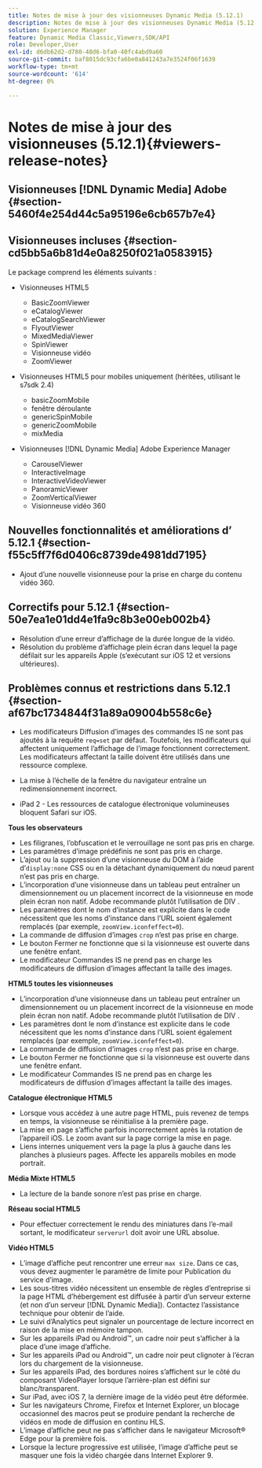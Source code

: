 ```yaml
---
title: Notes de mise à jour des visionneuses Dynamic Media (5.12.1)
description: Notes de mise à jour des visionneuses Dynamic Media (5.12.1)
solution: Experience Manager
feature: Dynamic Media Classic,Viewers,SDK/API
role: Developer,User
exl-id: d6db62d2-d780-48d6-bfa0-40fc4abd9a60
source-git-commit: baf8015dc93cfa6be0a841243a7e3524f06f1639
workflow-type: tm+mt
source-wordcount: '614'
ht-degree: 0%

---
```


# Notes de mise à jour des visionneuses (5.12.1){#viewers-release-notes}

## Visionneuses [!DNL Dynamic Media] Adobe {#section-5460f4e254d44c5a95196e6cb657b7e4}

## Visionneuses incluses {#section-cd5bb5a6b81d4e0a8250f021a0583915}

Le package comprend les éléments suivants :

* Visionneuses HTML5

   * BasicZoomViewer
   * eCatalogViewer
   * eCatalogSearchViewer
   * FlyoutViewer
   * MixedMediaViewer
   * SpinViewer
   * Visionneuse vidéo
   * ZoomViewer

* Visionneuses HTML5 pour mobiles uniquement (héritées, utilisant le s7sdk 2.4)

   * basicZoomMobile
   * fenêtre déroulante
   * genericSpinMobile
   * genericZoomMobile
   * mixMedia

* Visionneuses [!DNL Dynamic Media] Adobe Experience Manager

   * CarouselViewer
   * InteractiveImage
   * InteractiveVideoViewer
   * PanoramicViewer
   * ZoomVerticalViewer
   * Visionneuse vidéo 360

## Nouvelles fonctionnalités et améliorations d’ 5.12.1 {#section-f55c5ff7f6d0406c8739de4981dd7195}

* Ajout d’une nouvelle visionneuse pour la prise en charge du contenu vidéo 360.

## Correctifs pour 5.12.1 {#section-50e7ea1e01dd4e1fa9c8b3e00eb002b4}

* Résolution d’une erreur d’affichage de la durée longue de la vidéo.
* Résolution du problème d’affichage plein écran dans lequel la page défilait sur les appareils Apple (s’exécutant sur iOS 12 et versions ultérieures).

## Problèmes connus et restrictions dans 5.12.1 {#section-af67bc1734844f31a89a09004b558c6e}

* Les modificateurs Diffusion d’images des commandes IS ne sont pas ajoutés à la requête `req=set` par défaut. Toutefois, les modificateurs qui affectent uniquement l’affichage de l’image fonctionnent correctement. Les modificateurs affectant la taille doivent être utilisés dans une ressource complexe.

* La mise à l’échelle de la fenêtre du navigateur entraîne un redimensionnement incorrect.
* iPad 2 - Les ressources de catalogue électronique volumineuses bloquent Safari sur iOS.

**Tous les observateurs**

* Les filigranes, l’obfuscation et le verrouillage ne sont pas pris en charge.
* Les paramètres d’image prédéfinis ne sont pas pris en charge.
* L’ajout ou la suppression d’une visionneuse du DOM à l’aide d’`display:none` CSS ou en la détachant dynamiquement du nœud parent n’est pas pris en charge.
* L’incorporation d’une visionneuse dans un tableau peut entraîner un dimensionnement ou un placement incorrect de la visionneuse en mode plein écran non natif. Adobe recommande plutôt l’utilisation de DIV .
* Les paramètres dont le nom d’instance est explicite dans le code nécessitent que les noms d’instance dans l’URL soient également remplacés (par exemple, `zoomView.iconfeffect=0`).
* La commande de diffusion d’images `crop` n’est pas prise en charge.
* Le bouton Fermer ne fonctionne que si la visionneuse est ouverte dans une fenêtre enfant.
* Le modificateur Commandes IS ne prend pas en charge les modificateurs de diffusion d’images affectant la taille des images.

**HTML5 toutes les visionneuses**

* L’incorporation d’une visionneuse dans un tableau peut entraîner un dimensionnement ou un placement incorrect de la visionneuse en mode plein écran non natif. Adobe recommande plutôt l’utilisation de DIV .
* Les paramètres dont le nom d’instance est explicite dans le code nécessitent que les noms d’instance dans l’URL soient également remplacés (par exemple, `zoomView.iconfeffect=0`).
* La commande de diffusion d’images `crop` n’est pas prise en charge.
* Le bouton Fermer ne fonctionne que si la visionneuse est ouverte dans une fenêtre enfant.
* Le modificateur Commandes IS ne prend pas en charge les modificateurs de diffusion d’images affectant la taille des images.

**Catalogue électronique HTML5**

* Lorsque vous accédez à une autre page HTML, puis revenez de temps en temps, la visionneuse se réinitialise à la première page.
* La mise en page s’affiche parfois incorrectement après la rotation de l’appareil iOS. Le zoom avant sur la page corrige la mise en page.
* Liens internes uniquement vers la page la plus à gauche dans les planches à plusieurs pages. Affecte les appareils mobiles en mode portrait.

**Média Mixte HTML5**

* La lecture de la bande sonore n’est pas prise en charge.

**Réseau social HTML5**

* Pour effectuer correctement le rendu des miniatures dans l’e-mail sortant, le modificateur `serverurl` doit avoir une URL absolue.

**Vidéo HTML5**

* L’image d’affiche peut rencontrer une erreur `max size`. Dans ce cas, vous devez augmenter le paramètre de limite pour Publication du service d’image.
* Les sous-titres vidéo nécessitent un ensemble de règles d’entreprise si la page HTML d’hébergement est diffusée à partir d’un serveur externe (et non d’un serveur [!DNL Dynamic Media]). Contactez l’assistance technique pour obtenir de l’aide.
* Le suivi d’Analytics peut signaler un pourcentage de lecture incorrect en raison de la mise en mémoire tampon.
* Sur les appareils iPad ou Android™, un cadre noir peut s’afficher à la place d’une image d’affiche.
* Sur les appareils iPad ou Android™, un cadre noir peut clignoter à l’écran lors du chargement de la visionneuse.
* Sur les appareils iPad, des bordures noires s’affichent sur le côté du composant VideoPlayer lorsque l’arrière-plan est défini sur blanc/transparent.
* Sur iPad, avec iOS 7, la dernière image de la vidéo peut être déformée.
* Sur les navigateurs Chrome, Firefox et Internet Explorer, un blocage occasionnel des macros peut se produire pendant la recherche de vidéos en mode de diffusion en continu HLS.
* L’image d’affiche peut ne pas s’afficher dans le navigateur Microsoft® Edge pour la première fois.
* Lorsque la lecture progressive est utilisée, l’image d’affiche peut se masquer une fois la vidéo chargée dans Internet Explorer 9.
